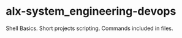 # alx-system_engineering-devops
Shell Basics.
Short projects scripting. Commands included in files.
